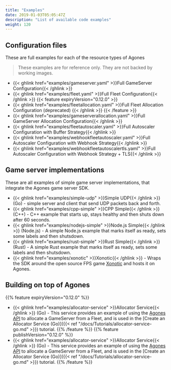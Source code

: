 ```yaml
---
title: "Examples"
date: 2019-01-03T05:05:47Z
description: "List of available code examples"
weight: 120
---
```


## Configuration files

These are full examples for each of the resource types of Agones

> These examples are for reference only. They are not backed by working images.

- {{< ghlink href="examples/gameserver.yaml" >}}Full GameServer Configuration{{< /ghlink >}}
- {{< ghlink href="examples/fleet.yaml" >}}Full Fleet Configuration{{< /ghlink >}}
{{< feature expiryVersion="0.12.0" >}}
- {{< ghlink href="examples/fleetallocation.yaml" >}}Full Fleet Allocation Configuration (deprecated) {{< /ghlink >}}
{{< /feature >}}
- {{< ghlink href="examples/gameserverallocation.yaml" >}}Full GameServer Allocation Configuration{{< /ghlink >}}
- {{< ghlink href="examples/fleetautoscaler.yaml" >}}Full Autoscaler Configuration with Buffer Strategy{{< /ghlink >}}
- {{< ghlink href="examples/webhookfleetautoscaler.yaml" >}}Full Autoscaler Configuration with Webhook Strategy{{< /ghlink >}}
- {{< ghlink href="examples/webhookfleetautoscalertls.yaml" >}}Full Autoscaler Configuration with Webhook Strategy + TLS{{< /ghlink >}}

## Game server implementations

These are all examples of simple game server implementations, that integrate the Agones game server SDK. 

- {{< ghlink href="examples/simple-udp" >}}Simple UDP{{< /ghlink >}} (Go) - simple server and client that send UDP packets back and forth.
- {{< ghlink href="examples/cpp-simple" >}}CPP Simple{{< /ghlink >}} (C++) - C++ example that starts up, stays healthy and then shuts down after 60 seconds.
- {{< ghlink href="examples/nodejs-simple" >}}Node.js Simple{{< /ghlink >}} (Node.js) -
  A simple Node.js example that marks itself as ready, sets some labels and then shutsdown.
- {{< ghlink href="examples/rust-simple" >}}Rust Simple{{< /ghlink >}} (Rust) -
  A simple Rust example that marks itself as ready, sets some labels and then shutsdown.
- {{< ghlink href="examples/xonotic" >}}Xonotic{{< /ghlink >}} - Wraps the SDK around the open source FPS game [Xonotic](http://www.xonotic.org) and hosts it on Agones.

## Building on top of Agones

{{% feature expiryVersion="0.12.0" %}}
- {{< ghlink href="examples/allocator-service" >}}Allocator Service{{< /ghlink >}} (Go) - 
  This service provides an example of using the 
  [Agones API](https://godoc.org/agones.dev/agones/pkg/client/clientset/versioned/typed/stable/v1alpha1) to allocate a GameServer from a Fleet, 
  and is used in the [Create an Allocator Service (Go)]({{< ref "/docs/Tutorials/allocator-service-go.md" >}}) tutorial.
{{% /feature %}}
{{% feature publishVersion="0.12.0" %}}
- {{< ghlink href="examples/allocator-service" >}}Allocator Service{{< /ghlink >}} (Go) - 
  This service provides an example of using the 
  <a href="https://godoc.org/agones.dev/agones/pkg/client/clientset/versioned/typed/agones/v1" data-proofer-ignore>Agones API</a>
  to allocate a GameServer from a Fleet,
  and is used in the [Create an Allocator Service (Go)]({{< ref "/docs/Tutorials/allocator-service-go.md" >}}) tutorial.
{{% /feature %}}
